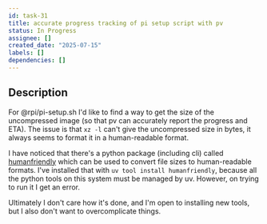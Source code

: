 ```yaml
---
id: task-31
title: accurate progress tracking of pi setup script with pv
status: In Progress
assignee: []
created_date: "2025-07-15"
labels: []
dependencies: []
---
```


## Description

For @rpi/pi-setup.sh I'd like to find a way to get the size of the uncompressed
image (so that pv can accurately report the progress and ETA). The issue is that
`xz -l` can't give the uncompressed size in bytes, it always seems to format it
in a human-readable format.

I have noticed that there's a python package (including cli) called
[humanfriendly](https://pypi.org/project/humanfriendly/) which can be used to
convert file sizes to human-readable formats. I've installed that with
`uv tool install humanfriendly`, because all the python tools on this system
must be managed by uv. However, on trying to run it I get an error.

Ultimately I don't care how it's done, and I'm open to installing new tools, but
I also don't want to overcomplicate things.
